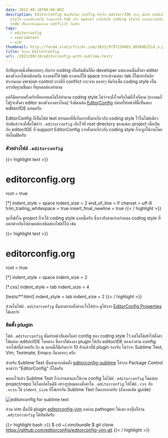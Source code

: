 ```yaml
---
date: 2013-09-18T00:00:00Z
description: EditorConfig นั้นเป็นไฟล์ config ที่ทำให้ editor/IDE ต่างๆ นั้นใช้ coding
  style แบบเดียวกันได้ (เช่นการใช้ tab หรือ space) ถ้าทั้งทีมใช้ coding style แบบเดียวกันก็ช่วยให้
  code เป็นระเบียบดีและลด conflict ได้ครับ
tags:
  - editorconfig
  - sublimetext
  - vim
thumbnail: http://farm4.staticflickr.com/3833/9797239403_d6949b2514_o.png
title: ใช้งาน EditorConfig
url: /2013/09/18/editorconfig-with-sublime-text/
---
```


อีกปัญหาหนึ่งที่พบบ่อยๆ กับการ coding เป็นทีมนั่นก็คือ developer แต่ละคนนั้นตั้งค่า editor ของตัวเองไม่เหมือนกัน บางคนก็ใช้ tab บางคนก็ใช้ space ระยะห่างแต่ละ tab ก็ไม่เท่ากันอีก ทำงานบน version control บางทีก็ conflict กระจาย หลายๆ ทีมจึงเซ็ต coding style เป็นบรรทัดฐานขึ้นมา ที่ทุกคนต้องทำตาม

แต่ก็มีหลายครั้งครับที่หลายคนไม่ได้ทำตาม coding style ไม่ว่าจะตั้งใจหรือไม่ตั้งใจก็ตาม (บางคนก็ไม่รู้จะตั้งค่า editor ของตัวเองตรงไหน) จึงมีคนคิด [EditorConfig](http://editorconfig.org/) ปล่อยให้หน้าที่นี้เป็นของ editor/IDE แทนครับ

EditorConfig ก็เป็นไฟล์​ text ธรรมดาที่ที่เก็บการตั้งค่าเกี่ยวกับ coding style ไว้ในไฟล์เดียว ปกติแล้วจะตั้งชื่อไฟล์ว่า `.editorconfig` เก็บไว้ที่ root directory ของแต่ละ project เมื่อเปิดกับ editor/IDE ที่ support EditorConfig การตั้งค่าเกี่ยวกับ coding style ก็จะถูกใช้งานโดยอัตโนมัติครับ

### ตัวอย่างไฟล์ `.editorconfig`

{{< highlight text >}}
# editorconfig.org
root = true

[*]
indent_style = space
indent_size = 2
end_of_line = lf
charset = utf-8
trim_trailing_whitespace = true
insert_final_newline = true
{{< / highlight >}}

ทุกไฟล์ใน project ก็จะใช้ coding style แบบนี้ครับ ซึ่งเรายังสามารถกำหนด coding style ที่แตกต่างกันไปตามแต่ละชนิดของไฟล์ก็ได้ เช่น

{{< highlight text >}}
# editorconfig.org
root = true

[*]
indent_style = space
indent_size = 2

[*.css]
indent_style = tab
indent_size = 4

[tests/**.html]
indent_style = tab
indent_size = 2
{{< / highlight >}}

ส่วนในไฟล์ `.editorconfig` นั้นสามารถตั้งค่าอะไรได้บ้าง ดูได้จาก [EditorConfig Properties](https://github.com/editorconfig/editorconfig/wiki/EditorConfig-Properties) ได้เลยจ้า

### ติดตั้ง plugin

ไฟล์ `.editorconfig` นั้นทำหน้าที่แค่เก็บค่า config ของ coding style ไว้ แต่ไม่ได้เข้าไปตั้งค่าให้แต่ละ editor/IDE โดยตรง ซึ่งเราก็ต้องลง plugin ให้กับ editor/IDE ของเราอ่าน config จากไฟล์นี้ด้วยครับ ถึง ณ ตอนนี้ก็มีเกินกว่า 10 ตัวแล้วที่มี plugin รองรับ ไม่ว่าจะ Sublime Text, Vim, Textmate, Emacs ก็มาครบๆ ครับ

สำหรับ Sublime Text นั้นสามารถติดตั้ง [editorconfig-sublime](https://github.com/sindresorhus/editorconfig-sublime) ได้จาก Package Control หาคำว่า "EditorConfig" ก็ได้ครับ

พอลงไว้แล้ว Sublime Text ก็จะอ่านค่าและใช้งาน config ในไฟล์ `.editorconfig` ในแต่ละ project/repo ได้โดยอัตโนมัติ อย่างรูปผมลองตั้งค่าใน `.editorconfig` ให้ไฟล์ `.css` กับ `.scss` ใช้ `indent_size` ที่ไม่เท่ากัน Sublime Text ก็มองออกครับ (สังเกตเส้น guide)

![editorconfig for sublime text](http://farm4.staticflickr.com/3833/9797239403_d6949b2514_o.png)

ส่วน vim นั้นก็มี plugin [editorconfig-vim](https://github.com/editorconfig/editorconfig-vim) ลงผ่าน pathogen ได้เลย ลงปุ๊บก็อ่าน `.editorconfig` ได้ทันทีครับ

{{< highlight bash >}}
$ cd ~/.vim/bundle
$ git clone https://github.com/editorconfig/editorconfig-vim.git
{{< / highlight >}}
